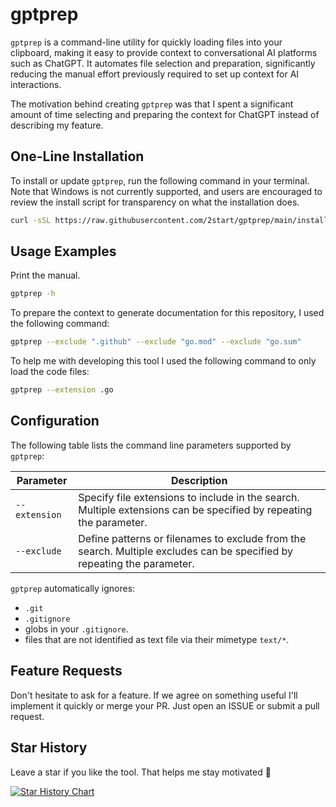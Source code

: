 # gptprep

`gptprep` is a command-line utility for quickly loading files into your clipboard, making it easy to provide context to conversational AI platforms such as ChatGPT. It automates file selection and preparation, significantly reducing the manual effort previously required to set up context for AI interactions.

The motivation behind creating `gptprep` was that I spent a significant amount of time selecting and preparing the context for ChatGPT instead of describing my feature. 

## One-Line Installation

To install or update `gptprep`, run the following command in your terminal. Note that Windows is not currently supported, and users are encouraged to review the install script for transparency on what the installation does.

```sh
curl -sSL https://raw.githubusercontent.com/2start/gptprep/main/install.sh | sudo sh
```

## Usage Examples

Print the manual.

```sh
gptprep -h
```

To prepare the context to generate documentation for this repository, I used the following command:

```sh
gptprep --exclude ".github" --exclude "go.mod" --exclude "go.sum"
```

To help me with developing this tool I used the following command to only load the code files:

```sh
gptprep --extension .go
```

## Configuration

The following table lists the command line parameters supported by `gptprep`:

| Parameter     | Description                                                  |
| ------------- | ------------------------------------------------------------ |
| `--extension` | Specify file extensions to include in the search. Multiple extensions can be specified by repeating the parameter. |
| `--exclude`   | Define patterns or filenames to exclude from the search. Multiple excludes can be specified by repeating the parameter. |

`gptprep` automatically ignores:
- `.git`
- `.gitignore` 
- globs in your `.gitignore`.
- files that are not identified as text file via their mimetype `text/*`.


## Feature Requests

Don't hesitate to ask for a feature. If we agree on something useful I'll implement it quickly or merge your PR.
Just open an ISSUE or submit a pull request.

## Star History

Leave a star if you like the tool. That helps me stay motivated 🤩

[![Star History Chart](https://api.star-history.com/svg?repos=2start/gptprep&type=Date)](https://star-history.com/#2start/gptprep&Date)

